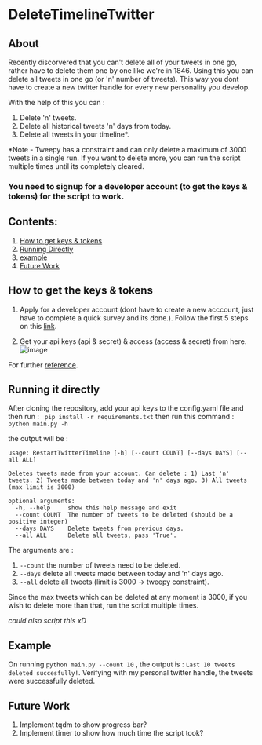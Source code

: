 # DeleteTimelineTwitter
## About
Recently discorvered that you can't delete all of your tweets in one go, rather have to delete them one by one like we're in 1846. Using this you can delete all tweets in one go (or 'n' number of tweets). This way you dont have to create a new twitter handle for every new personality you develop.

With the help of this you can :
1. Delete 'n' tweets.
2. Delete all historical tweets 'n' days from today.
3. Delete all tweets in your timeline*.

*Note - Tweepy has a constraint and can only delete a maximum of 3000 tweets in a single run. If you want to delete more, you can run the script multiple times until its completely cleared. 


### <b>You need to signup for a developer account (to get the keys & tokens) for the script to work.</b>


## Contents: 

1. [How to get keys & tokens](#keysandtokens)
2. [Running Directly](#startup) 
3. [example](#example)  
4. [Future Work](#future)

<a name="keysandtokens"/>

## How to get the keys & tokens

1. Apply for a developer account (dont have to create a new acccount, just have to complete a quick survey and its done.). Follow the first 5 steps on this [link](https://developer.twitter.com/en/support/twitter-api/developer-account).

2. Get your api keys (api & secret) & access (access & secret) from here.
![image](https://user-images.githubusercontent.com/53135035/217559020-db0b0ece-e73f-47f6-b32d-c2ac2a6013e8.png)

For further [reference](https://developer.twitter.com/en/docs/authentication/oauth-1-0a/api-key-and-secret).




<a name = "startup"/>

## Running it directly



After cloning the repository, add your api keys to the config.yaml file and then
run : ` pip install -r requirements.txt`
then run this command :
`python main.py -h`

the output will be :
```
usage: RestartTwitterTimeline [-h] [--count COUNT] [--days DAYS] [--all ALL]

Deletes tweets made from your account. Can delete : 1) Last 'n' tweets. 2) Tweets made between today and 'n' days ago. 3) All tweets (max limit is 3000)

optional arguments:
  -h, --help     show this help message and exit
  --count COUNT  The number of tweets to be deleted (should be a positive integer)
  --days DAYS    Delete tweets from previous days.
  --all ALL      Delete all tweets, pass 'True'.
```
The arguments are :
1. `--count` the number of tweets need to be deleted.
2. `--days` delete all tweets made between today and 'n' days ago.
3. `--all` delete all tweets (limit is 3000 -> tweepy constraint).

Since the max tweets which can be deleted at any moment is 3000, if you wish to delete more than that, run the script multiple times.

*could also script this xD*




<a name = "example"/>

## Example

On running `python main.py --count 10` , the output is : `Last 10 tweets deleted succesfully!`. Verifying with my personal twitter handle, the tweets were successfully deleted.


<a name="future"/>

## Future Work

1. Implement tqdm to show progress bar?
2. Implement timer to show how much time the script took?

